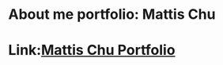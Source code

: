 # About me portfolio: Mattis Chu

# Link:[Mattis Chu Portfolio](https://mattis-portfolio.netlify.app/)
